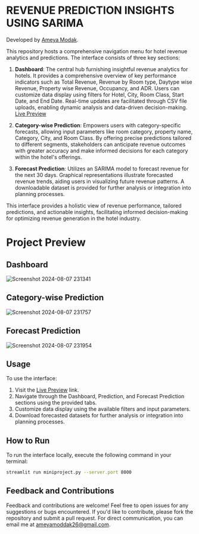 # REVENUE PREDICTION INSIGHTS USING SARIMA

Developed by [Ameya Modak](https://www.linkedin.com/in/ameya-modak/).

This repository hosts a comprehensive navigation menu for hotel revenue analytics and predictions. The interface consists of three key sections:

1. **Dashboard**: The central hub furnishing insightful revenue analytics for hotels. It provides a comprehensive overview of key performance indicators such as Total Revenue, Revenue by Room type, Daytype wise Revenue, Property wise Revenue, Occupancy, and ADR. Users can customize data display using filters for Hotel, City, Room Class, Start Date, and End Date. Real-time updates are facilitated through CSV file uploads, enabling dynamic analysis and data-driven decision-making. [Live Preview](https://revenuepredictionhotel.streamlit.app/)

2. **Category-wise Prediction**: Empowers users with category-specific forecasts, allowing input parameters like room category, property name, Category, City, and Room Class. By offering precise predictions tailored to different segments, stakeholders can anticipate revenue outcomes with greater accuracy and make informed decisions for each category within the hotel's offerings.

3. **Forecast Prediction**: Utilizes an SARIMA model to forecast revenue for the next 30 days. Graphical representations illustrate forecasted revenue trends, aiding users in visualizing future revenue patterns. A downloadable dataset is provided for further analysis or integration into planning processes.

This interface provides a holistic view of revenue performance, tailored predictions, and actionable insights, facilitating informed decision-making for optimizing revenue generation in the hotel industry.

# Project Preview 

## Dashboard

![Screenshot 2024-08-07 231341](https://github.com/user-attachments/assets/f7fb4729-ae95-4017-a7c2-34725c61ea6d)

## Category-wise Prediction

![Screenshot 2024-08-07 231757](https://github.com/user-attachments/assets/ae5c6197-4218-4a04-ae0c-5bc35470245e)

## Forecast Prediction

![Screenshot 2024-08-07 231954](https://github.com/user-attachments/assets/df676c3a-c328-48f6-938e-e80e91b9c84a)


## Usage

To use the interface:

1. Visit the [Live Preview](https://revenuepredictionhotel.streamlit.app/) link.
2. Navigate through the Dashboard, Prediction, and Forecast Prediction sections using the provided tabs.
3. Customize data display using the available filters and input parameters.
4. Download forecasted datasets for further analysis or integration into planning processes.

## How to Run

To run the interface locally, execute the following command in your terminal:

```bash
streamlit run miniproject.py --server.port 8000
```

## Feedback and Contributions

Feedback and contributions are welcome! Feel free to open issues for any suggestions or bugs encountered. If you'd like to contribute, please fork the repository and submit a pull request. For direct communication, you can email me at [ameyamoddak26@gmail.com](mailto:ameyamoddak26@gmail.com).
